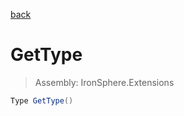 ﻿

[back](/IronSphere.Extensions/types/DoubleExtension)

# GetType

> Assembly: IronSphere.Extensions

```csharp
Type GetType()
```



 